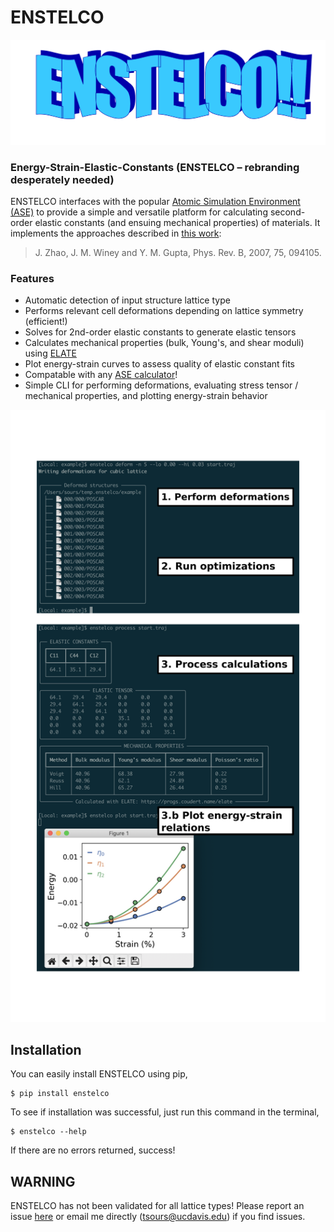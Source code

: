 # ENSTELCO

![Screenshot](design.png)

### Energy-Strain-Elastic-Constants (ENSTELCO – rebranding desperately needed)

ENSTELCO interfaces with the popular [Atomic Simulation Environment (ASE)](https://wiki.fysik.dtu.dk/ase/index.html)
to provide a simple and versatile platform for calculating second-order elastic constants
(and ensuing mechanical properties) of materials. It implements the approaches described in
[this work](https://doi.org/10.1103/PhysRevB.75.094105):

> J. Zhao, J. M. Winey and Y. M. Gupta, Phys. Rev. B, 2007, 75, 094105.

### Features

* Automatic detection of input structure lattice type
* Performs relevant cell deformations depending on lattice symmetry (efficient!)
* Solves for 2nd-order elastic constants to generate elastic tensors
* Calculates mechanical properties (bulk, Young's, and shear moduli) using [ELATE](https://progs.coudert.name/elate)
* Plot energy-strain curves to assess quality of elastic constant fits
* Compatable with any [ASE calculator](https://wiki.fysik.dtu.dk/ase/ase/calculators/calculators.html)!
* Simple CLI for performing deformations, evaluating stress tensor / mechanical properties, and plotting energy-strain behavior

![Screenshot](usage.png)

## Installation

You can easily install ENSTELCO using pip,

```console
$ pip install enstelco
```

To see if installation was successful, just run this command in the terminal,

```console
$ enstelco --help
```

If there are no errors returned, success!

## WARNING

ENSTELCO has not been validated for all lattice types! Please report an issue
[here](https://github.com/tysours/ENSTELCO/issues) or email me directly
(tsours@ucdavis.edu) if you find issues.
